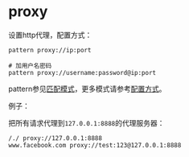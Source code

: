 # proxy

设置http代理，配置方式：

	pattern proxy://ip:port

	# 加用户名密码
	pattern proxy://username:password@ip:port
	
pattern参见[匹配模式](../pattern.html)，更多模式请参考[配置方式](../mode.html)。


例子：

把所有请求代理到`127.0.0.1:8888`的代理服务器：

	/./ proxy://127.0.0.1:8888
	www.facebook.com proxy://test:123@127.0.0.1:8888
